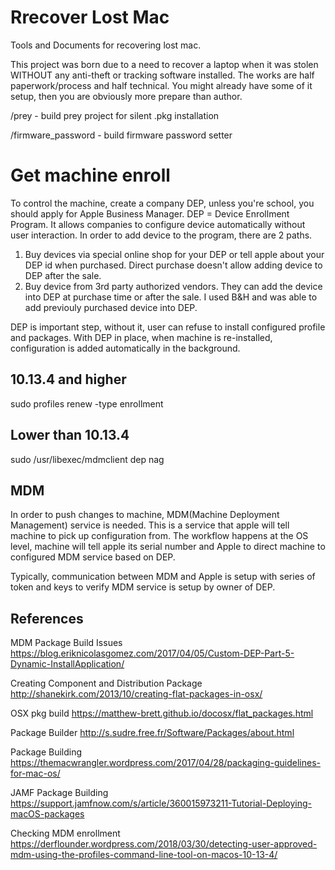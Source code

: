 # Rrecover Lost Mac
Tools and Documents for recovering lost mac.

This project was born due to a need to recover a laptop when it was stolen WITHOUT any anti-theft or tracking software installed.  The works are half paperwork/process and half technical.  You might already have some of it setup, then you are obviously more prepare than author.



/prey - build prey project for silent .pkg installation

/firmware_password - build firmware password setter

# Get machine enroll
To control the machine, create a company DEP, unless you're school, you should apply for Apple Business Manager.  DEP = Device Enrollment Program.  It allows companies to configure device automatically without user interaction.  In order to add device to the program, there are 2 paths.  

1. Buy devices via special online shop for your DEP or tell apple about your DEP id when purchased.  Direct purchase doesn't allow adding device to DEP after the sale.
1. Buy device from 3rd party authorized vendors.  They can add the device into DEP at purchase time or after the sale.  I used B&H and was able to add previouly purchased device into DEP.

DEP is important step, without it, user can refuse to install configured profile and packages.  With DEP in place, when machine is re-installed, configuration is added automatically in the background.

## 10.13.4 and higher
sudo profiles renew -type enrollment
## Lower than 10.13.4
sudo /usr/libexec/mdmclient dep nag

## MDM
In order to push changes to machine, MDM(Machine Deployment Management) service is needed.  This is a service that apple will tell machine to pick up configuration from.  The workflow happens at the OS level, machine will tell apple its serial number and Apple to direct machine to configured MDM service based on DEP.

Typically, communication between MDM and Apple is setup with series of token and keys to verify MDM service is setup by owner of DEP.

## References
MDM Package Build Issues
https://blog.eriknicolasgomez.com/2017/04/05/Custom-DEP-Part-5-Dynamic-InstallApplication/

Creating Component and Distribution Package
http://shanekirk.com/2013/10/creating-flat-packages-in-osx/

OSX pkg build
https://matthew-brett.github.io/docosx/flat_packages.html

Package Builder
http://s.sudre.free.fr/Software/Packages/about.html

Package Building
https://themacwrangler.wordpress.com/2017/04/28/packaging-guidelines-for-mac-os/

JAMF Package Building
https://support.jamfnow.com/s/article/360015973211-Tutorial-Deploying-macOS-packages

Checking MDM enrollment
https://derflounder.wordpress.com/2018/03/30/detecting-user-approved-mdm-using-the-profiles-command-line-tool-on-macos-10-13-4/
